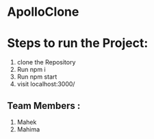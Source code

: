 # ApolloClone
# Steps to run the Project:
1. clone the Repository
2. Run npm i 
3. Run npm start
4. visit localhost:3000/

## Team Members :
1. Mahek
2. Mahima

